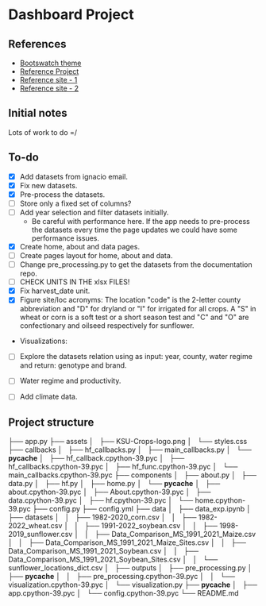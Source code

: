 # Dashboard Project

## References

* [Bootswatch theme](https://bootswatch.com/lumen/)
* [Reference Project](https://github.com/fiakoenjiniring/rainfall/tree/main)
* [Reference site - 1](http://ramwheatdb.com/headtohead.php)
* [Reference site - 2](https://www.myfields.info/crop-data)

## Initial notes
Lots of work to do =/

## To-do

- [x] Add datasets from ignacio email.
- [x] Fix new datasets.
- [x] Pre-process the datasets.
- [ ] Store only a fixed set of columns?
- [ ] Add year selection and filter datasets initially.
    * Be careful with performance here. If the app needs to pre-process the datasets every time the page updates we could have some performance issues.
- [x] Create home, about and data pages.
- [ ] Create pages layout for home, about and data.
- [ ] Change pre_processing.py to get the datasets from the documentation repo.
- [ ] CHECK UNITS IN THE xlsx FILES!
- [x] Fix harvest_date unit.
- [x] Figure site/loc acronyms: The location "code" is the 2-letter county abbreviation and "D" for dryland or "I" for irrigated for all crops. A "S" in wheat or corn is a soft test or a short season test and "C" and "O" are confectionary and oilseed respectively for sunflower. 

* Visualizations:
- [ ] Explore the datasets relation using as input: year, county, water regime and return: genotype and brand.
- [ ] Water regime and productivity.
- [ ] Add climate data.


## Project structure
├── app.py
├── assets
│   ├── KSU-Crops-logo.png
│   └── styles.css
├── callbacks
│   ├── hf_callbacks.py
│   ├── main_callbacks.py
│   └── __pycache__
│       ├── hf_callback.cpython-39.pyc
│       ├── hf_callbacks.cpython-39.pyc
│       ├── hf_func.cpython-39.pyc
│       └── main_callbacks.cpython-39.pyc
├── components
│   ├── about.py
│   ├── data.py
│   ├── hf.py
│   ├── home.py
│   └── __pycache__
│       ├── about.cpython-39.pyc
│       ├── About.cpython-39.pyc
│       ├── data.cpython-39.pyc
│       ├── hf.cpython-39.pyc
│       └── home.cpython-39.pyc
├── config.py
├── config.yml
├── data
│   ├── data_exp.ipynb
│   ├── datasets
│   │   ├── 1982-2020_corn.csv
│   │   ├── 1982-2022_wheat.csv
│   │   ├── 1991-2022_soybean.csv
│   │   ├── 1998-2019_sunflower.csv
│   │   ├── Data_Comparison_MS_1991_2021_Maize.csv
│   │   ├── Data_Comparison_MS_1991_2021_Maize_Sites.csv
│   │   ├── Data_Comparison_MS_1991_2021_Soybean.csv
│   │   ├── Data_Comparison_MS_1991_2021_Soybean_Sites.csv
│   │   └── sunflower_locations_dict.csv
│   ├── outputs
│   ├── pre_processing.py
│   ├── __pycache__
│   │   ├── pre_processing.cpython-39.pyc
│   │   └── visualization.cpython-39.pyc
│   └── visualization.py
├── __pycache__
│   ├── app.cpython-39.pyc
│   └── config.cpython-39.pyc
└── README.md
